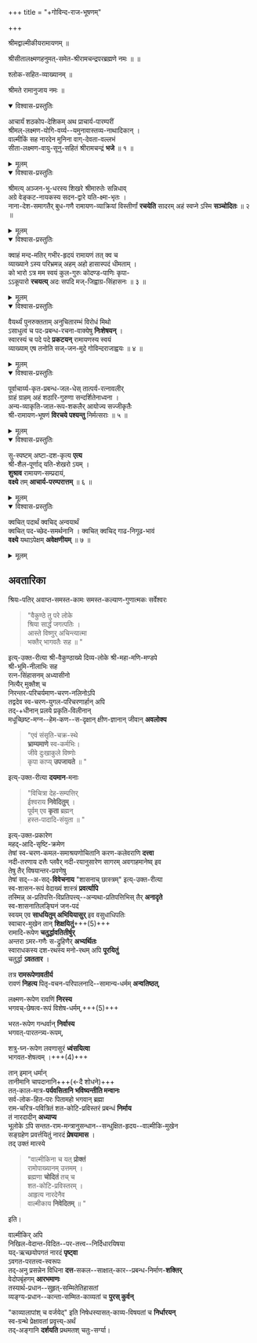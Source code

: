+++
title = "+गोविन्द-राज-भूषणम्"

+++

श्रीमद्वाल्मीकीयरामायणम्  ॥

श्रीसीतालक्ष्मणहनुमत्-समेत-श्रीरामचन्द्रपरब्रह्मणे नमः  ॥   ॥

श्लोक-सहित-व्याख्यानम्  ॥

श्रीमते रामानुजाय नमः  ॥  


<details open><summary>विश्वास-प्रस्तुतिः</summary>

आचार्यं शठकोप-देशिकम् अथ प्राचार्य-पारम्परीं  
श्रीमल्-लक्ष्मण-योगि-वर्य्य--यमुनावास्तव्य-नाथादिकान् ।  
वाल्मीकिं सह नारदेन मुनिना वाग्-देवता-वल्लभं  
सीता-लक्ष्मण-वायु-सूनु-सहितं श्रीरामचन्द्रं **भजे**  ॥  १ ॥
</details>

<details><summary>मूलम्</summary>

आचार्यं शठकोपदेशिकमथ प्राचार्यपारम्परीं  
श्रीमल्-लक्ष्मणयोगिवर्य्य-यमुना-वास्तव्य-नाथादिकान् ।  
वाल्मीकिं सह नारदेन मुनिना वाग्-देवता-वल्लभं  
सीता-लक्ष्मण-वायु-सूनु-सहितं श्रीरामचन्द्रं भजे  ॥  १ ॥
</details>

<details open><summary>विश्वास-प्रस्तुतिः</summary>

श्रीमत्य् अञ्जन-भू-धरस्य शिखरे श्रीमारुतेः सन्निधाव्  
अग्रे वेङ्कट-नायकस्य सदन-द्वारे यति-क्ष्मा-भृतः ।  
नाना-देश-समागतैर् बुध-गणै रामायण-व्याक्रियां
विस्तीर्णां **रचयेति** सादरम् अहं स्वप्ने ऽस्मि **सञ्चोदितः**  ॥  २  ॥
</details>

<details><summary>मूलम्</summary>

श्रीमत्यञ्जनभूधरस्य शिखरे श्रीमारुतेः सन्निधावग्रे  
वेङ्कटनायकस्य सदनद्वारे यतिक्ष्माभृतः ।  
नानादेशसमागतैर्बुधगणै रामायणव्याक्रियां
विस्तीर्णां रचयेति सादरमहं स्वप्ने ऽस्मि सञ्चोदितः  ॥  २  ॥

</details>


<details open><summary>विश्वास-प्रस्तुतिः</summary>

क्वाहं मन्द-मतिर् गभीर-हृदयं रामायणं तत् क्व च  
व्याख्याने ऽस्य परिभ्रमन्न् अहम् अहो हासास्पदं धीमताम् ।  
को भारो ऽत्र मम स्वयं कुल-गुरुः कोदण्ड-पाणिः कृपा-  
ऽऽकूपारो **रचयत्य्** अदः सपदि मज्-जिह्वाग्र-सिंहासनः  ॥  ३  ॥
</details>

<details><summary>मूलम्</summary>

क्वाहं मन्दमतिर्गभीरहृदयं रामायणं तत्क्व च व्याख्याने ऽस्य
परिभ्रमन्नहमहो हासास्पदं धीमताम् ।  
को भारो ऽत्र मम स्वयं कुलगुरुः
कोदण्डपाणिः कृपाकूपारो रचयत्यदः सपदि मज्जिह्वाग्रसिंहासनः  ॥  ३  ॥
</details>


<details open><summary>विश्वास-प्रस्तुतिः</summary>

वैयर्थ्यं पुनरुक्तताम् अनुचितारम्भं विरोधं मिथो  
ऽसाधुत्वं च पद-प्रबन्ध-रचना-वाक्येषु **निःशेषयन्** ।  
स्वारस्यं च पदे पदे **प्रकटयन्** रामायणस्य स्वयं  
व्याख्याम् एष तनोति सज्-जन-मुदे गोविन्दराजाह्वयः  ॥  ४  ॥
</details>

<details><summary>मूलम्</summary>

वैयर्थ्यं पुनरुक्ततामनुचितारम्भं विरोधं मिथो ऽसाधुत्वं च
पदप्रबन्धरचनावाक्येषु निःशेषयन् । स्वारस्यं च पदे पदे प्रकटयन् रामायणस्य
स्वयं व्याख्यामेष तनोति सज्जनमुदे गोविन्दराजाह्वयः  ॥  ४  ॥

</details>

<details open><summary>विश्वास-प्रस्तुतिः</summary>

पूर्वाचार्य्य-कृत-प्रबन्ध-जल-धेस् तात्पर्य-रत्नावलीर्  
ग्राहं ग्राहम् अहं शठारि-गुरुणा सन्दर्शितेनाध्वना ।  
अन्य-व्याकृति-जात-रूप-शकलैर् आयोज्य सज्जीकृतैः  
श्री-रामायण-भूषणं **विरचये पश्यन्तु** निर्मत्सराः  ॥  ५  ॥
</details>

<details><summary>मूलम्</summary>

पूर्वाचार्य्यकृतप्रबन्धजलधेस्तात्पर्यरत्नावलीर्ग्राहं ग्राहमहं
शठारिगुरुणा सन्दर्शितेनाध्वना । अन्यव्याकृतिजातरूपशकलैरायोज्य सज्जीकृतैः
श्रीरामायणभूषणं विरचये पश्यन्तु निर्मत्सराः  ॥  ५  ॥
</details>


<details open><summary>विश्वास-प्रस्तुतिः</summary>

सु-स्पष्टम् अष्टा-दश-कृत्य **एत्य**  
श्री-शैल-पूर्णाद् यति-शेखरो ऽयम् ।  
**शुश्राव** रामायण-सम्प्रदायं,  
**वक्ष्ये** तम् **आचार्य-परम्परात्तम्**  ॥  ६  ॥
</details>

<details><summary>मूलम्</summary>

सु-स्पष्टम् अष्टा-दश-कृत्य  एत्य श्रीशैलपूर्णाद्यतिशेखरो ऽयम् । शुश्राव
रामायणसम्प्रदायं वक्ष्ये तमाचार्यपरम्परात्तम्  ॥  ६  ॥
</details>


<details open><summary>विश्वास-प्रस्तुतिः</summary>

क्वचित् पदार्थं क्वचिद् अन्वयार्थं  
क्वचित् पद-च्छेद-समर्थनानि ।
क्वचित् क्वचिद् गाढ-निगूढ-भावं  
**वक्ष्ये** यथाऽपेक्षम् **अवेक्षणीयम्**  ॥  ७  ॥
</details>

<details><summary>मूलम्</summary>

क्वचित् पदार्थं क्वचिदन्वयार्थं क्वचित्पदच्छेदसमर्थनानि ।
क्वचित्क्वचिद्गाढनिगूढभावं वक्ष्ये यथापेक्षमवेक्षणीयम्  ॥  ७  ॥
</details>



## अवतारिका
श्रियः-पतिर् अवाप्त-समस्त-कामः समस्त-कल्याण-गुणात्मकः सर्वेश्वरः

> "वैकुण्ठे तु परे लोके  
श्रिया सार्द्धं जगत्पतिः ।  
आस्ते विष्णुर् अचिन्त्यात्मा  
भक्तैर् भागवतैः सह  ॥ " 

इत्य्-उक्त-रीत्या श्री-वैकुण्ठाख्ये दिव्य-लोके श्री-महा-मणि-मण्डपे  
श्री-भूमि-नीलाभिः सह  
रत्न-सिंहासनम् अध्यासीनो  
नित्यैर् मुक्तैश् च  
निरन्तर-परिचर्यमाण-चरण-नलिनोऽपि  
तद्वदेव स्व-चरण-युगल-परिचरणार्हान् अपि  
तद्-+धीनान् प्रलये प्रकृति-विलीनान्  
मधूच्छिष्ट-मग्न--हेम-कण--स-दृक्षान् क्षीण-ज्ञानान् जीवान् **अवलोक्य** 

> "एवं संसृति-चक्र-स्थे  
**भ्राम्यमाणे** स्व-कर्मभिः।  
जीवे दुःखाकुले विष्णोः  
कृपा काप्य् **उपजायते**  ॥ " 

इत्य्-उक्त-रीत्या **दयमान**-मनाः 

> "विचित्रा देह-सम्पत्तिर्  
ईश्वराय **निवेदितुम्** ।  
पूर्वम् एव **कृता** ब्रह्मन्  
हस्त-पादादि-संयुता  ॥ "

इत्य्-उक्त-प्रकारेण  
महद्-आदि-सृष्टि-क्रमेण  
तेषां स्व-चरण-कमल-समाश्रयणोचितानि करण-कलेवराणि **दत्त्वा**  
नदी-तरणाय दत्तैः प्लवैर् नदी-रयानुसारेण
सागरम् अवगाहमानेष्व् इव  
तेषु तैर् विषयान्तर-प्रवणेषु  
तेषां सद्--अ-सद्-**विवेचनाय**
"शासनाच् छास्त्रम्" इत्य्-उक्त-रीत्या  
स्व-शासन-रूपं वेदाख्यं शास्त्रं **प्रवर्त्यापि**  
तस्मिन्न् अ-प्रतिपत्ति-विप्रतिपत्त्य्--अन्यथा-प्रतिपत्तिभिस् तैर् **अनादृते**  
स्व-शासनातिलङ्घिनं जन-पदं  
स्वयम् एव **साधयितुम् अभियियासुर्** इव वसुधाधिपतिः  
स्वाचार-मुखेन तान् **शिक्षयितुं**+++(5)+++  
रामादि-रूपेण **चतुर्द्धावतितीर्षुर्**  
अन्तरा ऽमर-गणैः स-द्रुहिणैर् **अभ्यर्थितः**  
स्वाराधकस्य दश-रथस्य मनो-रथम् अपि **पूरयितुं**  
चतुर्द्धा **ऽवततार** । 

तत्र **रामरूपेणावतीर्य**  
रावणं **निहत्य**
पितृ-वचन-परिपालनादि--सामान्य-धर्मम् **अन्वतिष्ठत्**,  

लक्ष्मण-रूपेण रावणिं **निरस्य**  
भगवच्-छेषत्व-रूपं विशेष-धर्मम्,+++(5)+++ 

भरत-रूपेण गन्धर्वान् **निर्वास्य**  
भगवत्-पारतन्त्र्य-रूपम्, 

शत्रु-घ्न-रूपेण लवणासुरं **ध्वंसयित्वा**  
भागवत-शेषत्वम् ।+++(4)+++ 

तान् इमान् धर्मान्  
तानीमानि चापदानानि+++(←दै शोधने)+++  
तत्-काल-मात्र-**पर्यवसितानि भविष्यन्तीति मन्वानः**  
सर्व-लोक-हित-परः पितामहो भगवान् ब्रह्मा  
राम-चरित्र-पवित्रितं शत-कोटि-प्रविस्तरं प्रबन्धं **निर्माय**  
तं नारदादीन् **अध्याप्य**  
भूलोके ऽपि सन्तत-राम-मन्त्रानुसन्धान--सन्धुक्षित-हृदय--वाल्मीकि-मुखेन  
सङ्ग्रहेण प्रवर्त्तयितुं नारदं **प्रेषयामास** ।  
तद् उक्तं मात्स्ये 

> "वाल्मीकिना च यत् **प्रोक्तं**  
रामोपाख्यानम् उत्तमम् ।  
ब्रह्मणा **चोदितं** तच् च  
शत-कोटि-प्रविस्तरम् ।  
आहृत्य नारदेनैव  
वाल्मीकाय **निवेदितम्**  ॥ " 

इति।

वाल्मीकिर् अपि  
निखिल-वेदान्त-विदित--पर-तत्त्व--निर्दिधारयिषया  
यद्-ऋच्छयोपगतं नारदं **पृष्ट्वा**  
ऽवगत-परतत्त्व-स्वरूपः  
तद्-अनु प्रसन्नेन विधिना
**दत्त**-सकल--साक्षात्-कार--प्रबन्ध-निर्माण-**शक्तिर्**  
वेदोपबृंहणम् **आरभमाणः**  
तस्यार्थ-प्रधान--सुहृत्-सम्मितेतिहासतां  
व्यङ्ग्य-प्रधान--कान्ता-सम्मित-काव्यतां च
**पुरस् कुर्वन्**  

"काव्यालापांश् च वर्जयेद्" इति निषेधस्यासत्-काव्य-विषयतां च **निर्धारयन्**  
स्व-ग्रन्थे प्रेक्षावतां प्रवृत्त्य्-अर्थं  
तद्-अङ्गानि **दर्शयति**
प्रथमतश् चतुः-सर्ग्या। 

